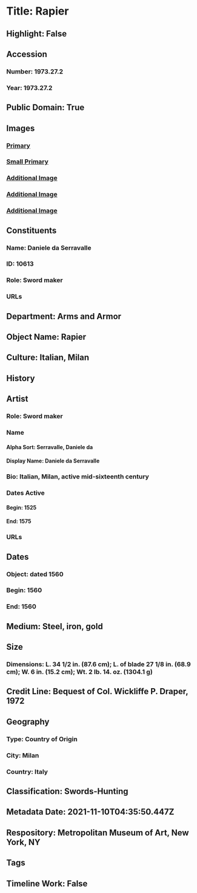 # Title: Rapier
## Highlight: False
## Accession
### Number: 1973.27.2
### Year: 1973.27.2
## Public Domain: True
## Images
### [Primary](https://images.metmuseum.org/CRDImages/aa/original/sfsb1973.27.2_001.jpg)
### [Small Primary](https://images.metmuseum.org/CRDImages/aa/web-large/sfsb1973.27.2_001.jpg)
### [Additional Image](https://images.metmuseum.org/CRDImages/aa/original/sfsb1973.27.2_002.jpg)
### [Additional Image](https://images.metmuseum.org/CRDImages/aa/original/sfsb1973.27.2_003.jpg)
### [Additional Image](https://images.metmuseum.org/CRDImages/aa/original/sfsb1973.27.2_004.jpg)
## Constituents
### Name: Daniele da Serravalle
### ID: 10613
### Role: Sword maker
### URLs
## Department: Arms and Armor
## Object Name: Rapier
## Culture: Italian, Milan
## History
## Artist
### Role: Sword maker
### Name
#### Alpha Sort: Serravalle, Daniele da
#### Display Name: Daniele da Serravalle
### Bio: Italian, Milan, active mid-sixteenth century
### Dates Active
#### Begin: 1525
#### End: 1575
### URLs
## Dates
### Object: dated 1560
### Begin: 1560
### End: 1560
## Medium: Steel, iron, gold
## Size
### Dimensions: L. 34 1/2 in. (87.6 cm); L. of blade 27 1/8 in. (68.9 cm); W. 6 in. (15.2 cm); Wt. 2 lb. 14. oz. (1304.1 g)
## Credit Line: Bequest of Col. Wickliffe P. Draper, 1972
## Geography
### Type: Country of Origin
### City: Milan
### Country: Italy
## Classification: Swords-Hunting
## Metadata Date: 2021-11-10T04:35:50.447Z
## Respository: Metropolitan Museum of Art, New York, NY
## Tags
## Timeline Work: False
